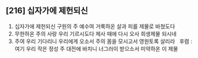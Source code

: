 ## [216] 십자가에 제헌되신

1) 십자가에 제헌되신 구원의 주 예수여 거룩하온 살과 피를 제물로 바쳤도다  
2) 무한하온 주의 사랑 우리 기르시도다 제사 때에 다시 오사 희생제물 되시네  
3) 주여 우리 기다리니 우리에게 오소서 주의 몸을 모시고서 영원토록 살리라  
후렴 : 여기 우리 작은 정성 주 대전에 바치니 너그러이 받으소서 미약하온 이 제물
